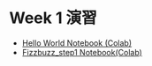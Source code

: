  # Week 1 演習

  - [Hello World Notebook (Colab)](https://colab.research.google.com/drive/1r8PuDPQtB003OlWspas-f04jBd7scZEr?usp=sharing)
  - [Fizzbuzz_step1 Notebook(Colab)](https://colab.research.google.com/drive/1Gz_p_cWYR1TPfANUMy4ZeLYic3MuaTCl)
